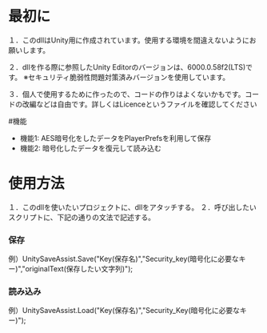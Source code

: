 # 最初に
１．このdllはUnity用に作成されています。使用する環境を間違えないようにお願いします。

２．dllを作る際に参照したUnity Editorのバージョンは、6000.0.58f2(LTS)です。
※セキュリティ脆弱性問題対策済みバージョンを使用しています。

３．個人で使用するために作ったので、コードの作りはよくないかもです。コードの改編などは自由です。詳しくはLicenceというファイルを確認してください

#機能
- 機能1: AES暗号化をしたデータをPlayerPrefsを利用して保存
- 機能2: 暗号化したデータを復元して読み込む


# 使用方法
１．このdllを使いたいプロジェクトに、dllをアタッチする。
２．呼び出したいスクリプトに、下記の通りの文法で記述する。


### 保存
例）UnitySaveAssist.Save("Key(保存名)","Security_key(暗号化に必要なキー)","originalText(保存したい文字列)");

### 読み込み
例）UnitySaveAssist.Load("Key(保存名)","Security_Key(暗号化に必要なキー)");
